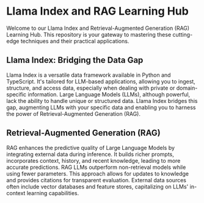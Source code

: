 # Llama Index and RAG Learning Hub

Welcome to our Llama Index and Retrieval-Augmented Generation (RAG) Learning Hub. This repository is your gateway to mastering these cutting-edge techniques and their practical applications.


## Llama Index: Bridging the Data Gap

Llama Index is a versatile data framework available in Python and TypeScript. It's tailored for LLM-based applications, allowing you to ingest, structure, and access data, especially when dealing with private or domain-specific information. Large Language Models (LLMs), although powerful, lack the ability to handle unique or structured data. Llama Index bridges this gap, augmenting LLMs with your specific data and enabling you to harness the power of Retrieval-Augmented Generation (RAG).

## Retrieval-Augmented Generation (RAG)

RAG enhances the predictive quality of Large Language Models by integrating external data during inference. It builds richer prompts, incorporates context, history, and recent knowledge, leading to more accurate predictions. RAG LLMs outperform non-retrieval models while using fewer parameters. This approach allows for updates to knowledge and provides citations for transparent evaluation. External data sources often include vector databases and feature stores, capitalizing on LLMs' in-context learning capabilities.
